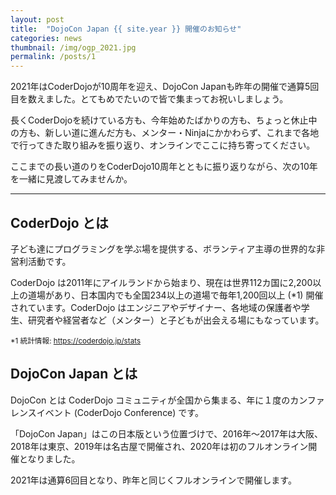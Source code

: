 ```yaml
---
layout: post
title:  "DojoCon Japan {{ site.year }} 開催のお知らせ"
categories: news
thumbnail: /img/ogp_2021.jpg
permalink: /posts/1
---
```


2021年はCoderDojoが10周年を迎え、DojoCon Japanも昨年の開催で通算5回目を数えました。とてもめでたいので皆で集まってお祝いしましょう。

長くCoderDojoを続けている方も、今年始めたばかりの方も、ちょっと休止中の方も、新しい道に進んだ方も、メンター・Ninjaにかかわらず、これまで各地で行ってきた取り組みを振り返り、オンラインでここに持ち寄ってください。

ここまでの長い道のりをCoderDojo10周年とともに振り返りながら、次の10年を一緒に見渡してみませんか。

---

## CoderDojo とは

子ども達にプログラミングを学ぶ場を提供する、ボランティア主導の世界的な非営利活動です。

CoderDojo は2011年にアイルランドから始まり、現在は世界112カ国に2,200以上の道場があり、日本国内でも全国234以上の道場で毎年1,200回以上 (*1) 開催されています。CoderDojo はエンジニアやデザイナー、各地域の保護者や学生、研究者や経営者など（メンター）と子どもが出会える場にもなっています。

<small>*1 統計情報: <a href='https://coderdojo.jp/stats'>https://coderdojo.jp/stats</a></small>

## DojoCon Japan とは

DojoCon とは CoderDojo コミュニティが全国から集まる、年に１度のカンファレンスイベント (CoderDojo Conference) です。

「DojoCon Japan」はこの日本版という位置づけで、2016年〜2017年は大阪、2018年は東京、2019年は名古屋で開催され、2020年は初のフルオンライン開催となりました。

2021年は通算6回目となり、昨年と同じくフルオンラインで開催します。

